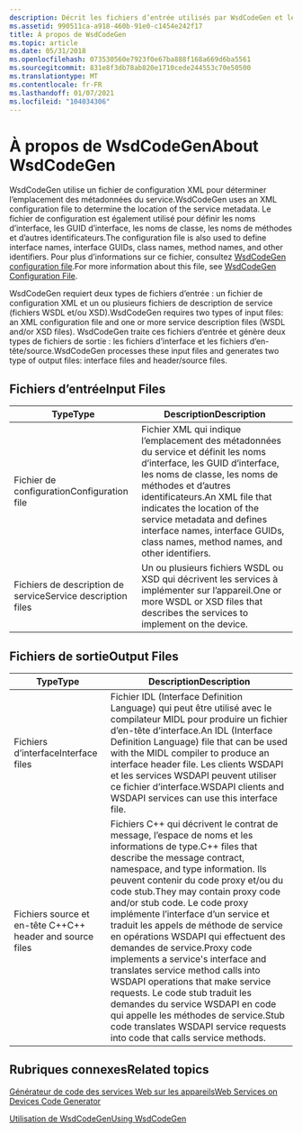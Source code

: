 ```yaml
---
description: Décrit les fichiers d’entrée utilisés par WsdCodeGen et les fichiers de sortie générés par WsdCodeGen.
ms.assetid: 990511ca-a918-460b-91e0-c1454e242f17
title: À propos de WsdCodeGen
ms.topic: article
ms.date: 05/31/2018
ms.openlocfilehash: 073530560e7923f0e67ba888f168a669d6ba5561
ms.sourcegitcommit: 831e8f3db78ab820e1710cede244553c70e50500
ms.translationtype: MT
ms.contentlocale: fr-FR
ms.lasthandoff: 01/07/2021
ms.locfileid: "104034306"
---
```

# <a name="about-wsdcodegen"></a><span data-ttu-id="30456-103">À propos de WsdCodeGen</span><span class="sxs-lookup"><span data-stu-id="30456-103">About WsdCodeGen</span></span>

<span data-ttu-id="30456-104">WsdCodeGen utilise un fichier de configuration XML pour déterminer l’emplacement des métadonnées du service.</span><span class="sxs-lookup"><span data-stu-id="30456-104">WsdCodeGen uses an XML configuration file to determine the location of the service metadata.</span></span> <span data-ttu-id="30456-105">Le fichier de configuration est également utilisé pour définir les noms d’interface, les GUID d’interface, les noms de classe, les noms de méthodes et d’autres identificateurs.</span><span class="sxs-lookup"><span data-stu-id="30456-105">The configuration file is also used to define interface names, interface GUIDs, class names, method names, and other identifiers.</span></span> <span data-ttu-id="30456-106">Pour plus d’informations sur ce fichier, consultez [WsdCodeGen configuration file](wsdcodegen-configuration-file.md).</span><span class="sxs-lookup"><span data-stu-id="30456-106">For more information about this file, see [WsdCodeGen Configuration File](wsdcodegen-configuration-file.md).</span></span>

<span data-ttu-id="30456-107">WsdCodeGen requiert deux types de fichiers d’entrée : un fichier de configuration XML et un ou plusieurs fichiers de description de service (fichiers WSDL et/ou XSD).</span><span class="sxs-lookup"><span data-stu-id="30456-107">WsdCodeGen requires two types of input files: an XML configuration file and one or more service description files (WSDL and/or XSD files).</span></span> <span data-ttu-id="30456-108">WsdCodeGen traite ces fichiers d’entrée et génère deux types de fichiers de sortie : les fichiers d’interface et les fichiers d’en-tête/source.</span><span class="sxs-lookup"><span data-stu-id="30456-108">WsdCodeGen processes these input files and generates two type of output files: interface files and header/source files.</span></span>

## <a name="input-files"></a><span data-ttu-id="30456-109">Fichiers d’entrée</span><span class="sxs-lookup"><span data-stu-id="30456-109">Input Files</span></span>



| <span data-ttu-id="30456-110">Type</span><span class="sxs-lookup"><span data-stu-id="30456-110">Type</span></span>                      | <span data-ttu-id="30456-111">Description</span><span class="sxs-lookup"><span data-stu-id="30456-111">Description</span></span>                                                                                                                                                     |
|---------------------------|-----------------------------------------------------------------------------------------------------------------------------------------------------------------|
| <span data-ttu-id="30456-112">Fichier de configuration</span><span class="sxs-lookup"><span data-stu-id="30456-112">Configuration file</span></span>        | <span data-ttu-id="30456-113">Fichier XML qui indique l’emplacement des métadonnées du service et définit les noms d’interface, les GUID d’interface, les noms de classe, les noms de méthodes et d’autres identificateurs.</span><span class="sxs-lookup"><span data-stu-id="30456-113">An XML file that indicates the location of the service metadata and defines interface names, interface GUIDs, class names, method names, and other identifiers.</span></span> |
| <span data-ttu-id="30456-114">Fichiers de description de service</span><span class="sxs-lookup"><span data-stu-id="30456-114">Service description files</span></span> | <span data-ttu-id="30456-115">Un ou plusieurs fichiers WSDL ou XSD qui décrivent les services à implémenter sur l’appareil.</span><span class="sxs-lookup"><span data-stu-id="30456-115">One or more WSDL or XSD files that describes the services to implement on the device.</span></span>                                                                           |



 

## <a name="output-files"></a><span data-ttu-id="30456-116">Fichiers de sortie</span><span class="sxs-lookup"><span data-stu-id="30456-116">Output Files</span></span>



| <span data-ttu-id="30456-117">Type</span><span class="sxs-lookup"><span data-stu-id="30456-117">Type</span></span>                        | <span data-ttu-id="30456-118">Description</span><span class="sxs-lookup"><span data-stu-id="30456-118">Description</span></span>                                                                                                                                                                                                                                                                                                                                        |
|-----------------------------|----------------------------------------------------------------------------------------------------------------------------------------------------------------------------------------------------------------------------------------------------------------------------------------------------------------------------------------------------|
| <span data-ttu-id="30456-119">Fichiers d’interface</span><span class="sxs-lookup"><span data-stu-id="30456-119">Interface files</span></span>             | <span data-ttu-id="30456-120">Fichier IDL (Interface Definition Language) qui peut être utilisé avec le compilateur MIDL pour produire un fichier d’en-tête d’interface.</span><span class="sxs-lookup"><span data-stu-id="30456-120">An IDL (Interface Definition Language) file that can be used with the MIDL compiler to produce an interface header file.</span></span> <span data-ttu-id="30456-121">Les clients WSDAPI et les services WSDAPI peuvent utiliser ce fichier d’interface.</span><span class="sxs-lookup"><span data-stu-id="30456-121">WSDAPI clients and WSDAPI services can use this interface file.</span></span>                                                                                                                                                           |
| <span data-ttu-id="30456-122">Fichiers source et en-tête C++</span><span class="sxs-lookup"><span data-stu-id="30456-122">C++ header and source files</span></span> | <span data-ttu-id="30456-123">Fichiers C++ qui décrivent le contrat de message, l’espace de noms et les informations de type.</span><span class="sxs-lookup"><span data-stu-id="30456-123">C++ files that describe the message contract, namespace, and type information.</span></span> <span data-ttu-id="30456-124">Ils peuvent contenir du code proxy et/ou du code stub.</span><span class="sxs-lookup"><span data-stu-id="30456-124">They may contain proxy code and/or stub code.</span></span> <span data-ttu-id="30456-125">Le code proxy implémente l’interface d’un service et traduit les appels de méthode de service en opérations WSDAPI qui effectuent des demandes de service.</span><span class="sxs-lookup"><span data-stu-id="30456-125">Proxy code implements a service's interface and translates service method calls into WSDAPI operations that make service requests.</span></span> <span data-ttu-id="30456-126">Le code stub traduit les demandes du service WSDAPI en code qui appelle les méthodes de service.</span><span class="sxs-lookup"><span data-stu-id="30456-126">Stub code translates WSDAPI service requests into code that calls service methods.</span></span> |



 

## <a name="related-topics"></a><span data-ttu-id="30456-127">Rubriques connexes</span><span class="sxs-lookup"><span data-stu-id="30456-127">Related topics</span></span>

<dl> <dt>

[<span data-ttu-id="30456-128">Générateur de code des services Web sur les appareils</span><span class="sxs-lookup"><span data-stu-id="30456-128">Web Services on Devices Code Generator</span></span>](web-services-for-devices-code-generator.md)
</dt> <dt>

[<span data-ttu-id="30456-129">Utilisation de WsdCodeGen</span><span class="sxs-lookup"><span data-stu-id="30456-129">Using WsdCodeGen</span></span>](using-wsdcodegen.md)
</dt> </dl>

 

 



